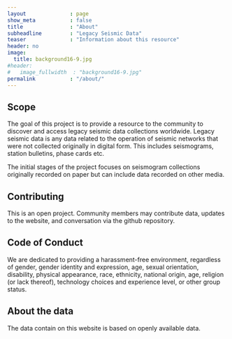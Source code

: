 ```yaml
---
layout              : page
show_meta           : false
title               : "About"
subheadline         : "Legacy Seismic Data"
teaser              : "Information about this resource"
header: no
image:
  title: background16-9.jpg
#header:
#   image_fullwidth  : "background16-9.jpg"
permalink           : "/about/"
---
```


## Scope
The goal of this project is to provide a resource to the community to discover and access legacy seismic data collections worldwide. Legacy seismic data is any data related to the operation of seismic networks that were not collected originally in digital form. This includes seismograms, station bulletins, phase cards etc.

The initial stages of the project focuses on seismogram collections originally recorded on paper but can include data recorded on other media.

## Contributing

This is an open project. Community members may contribute data, updates to the website, and conversation via the github repository.

## Code of Conduct
We are dedicated to providing a harassment-free environment, regardless of gender, gender identity and expression, age, sexual orientation, disability, physical appearance, race, ethnicity, national origin, age, religion (or lack thereof), technology choices and experience level, or other group status.

## About the data
The data contain on this website is based on openly available data.
